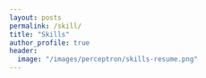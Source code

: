 ```yaml
---
layout: posts
permalink: /skill/
title: "Skills"
author_profile: true
header:
  image: "/images/perceptron/skills-resume.png"
---
```

